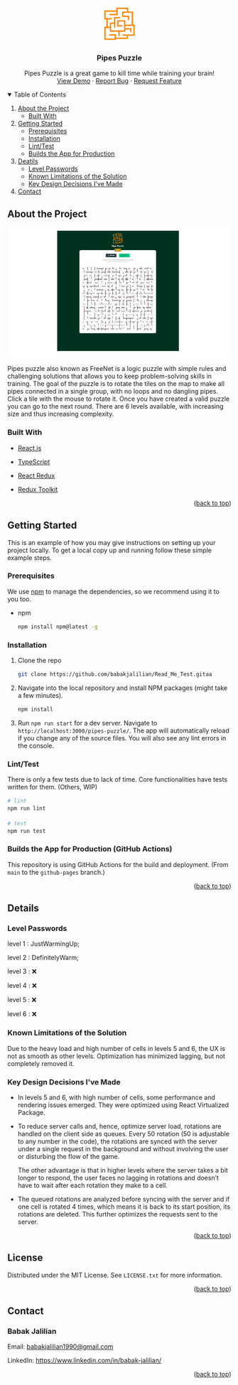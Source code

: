<div id="top"></div>

<br />
<div align="center">
  <a href="https://github.com/babakjalilian/Read_Me_Test">
    <img src="public/maze.svg" alt="Logo" width="80" height="80">
  </a>

<h3 align="center">Pipes Puzzle</h3>

  <p align="center">
    Pipes Puzzle is a great game to kill time while training your brain!
    <br />
    <a href="https://babakjalilian.github.io/pipes-puzzle/">View Demo</a>
    ·
    <a href="https://github.com/babakjalilian/Read_Me_Test/issues">Report Bug</a>
    ·
    <a href="https://github.com/babakjalilian/Read_Me_Test/issues">Request Feature</a>
  </p>
</div>

<!-- TABLE OF CONTENTS -->
<details open>
  <summary>Table of Contents</summary>
  <ol>
    <li>
      <a href="#about-the-project">About the Project</a>
      <ul>
        <li><a href="#built-with">Built With</a></li>
      </ul>
    </li>
    <li>
      <a href="#getting-started">Getting Started</a>
      <ul>
        <li><a href="#prerequisites">Prerequisites</a></li>
        <li><a href="#installation">Installation</a></li>
        <li><a href="#linttest">Lint/Test</a></li>
        <li><a href="#builds-the-app-for-production-github-actions">Builds the App for Production</a></li>
      </ul>
    </li>
    <li>
      <a href="#details">Deatils</a>
      <ul>
        <li><a href="#level-passwords">Level Passwords</a></li>
        <li><a href="#known-limitations-of-the-solution">Known Limitations of the Solution</a></li>
        <li><a href="#key-design-decisions-ive-made">Key Design Decisions I've Made</a></li>
      </ul>
    </li>
    <li><a href="#Contact">Contact</a></li>
  </ol>
</details>

## About the Project

[![Product Name Screen Shot][product-screenshot]](https://github.com/babakjalilian/Read_Me_Test/blob/main/public/pipe-puzzle-cover.png)

Pipes puzzle also known as FreeNet is a logic puzzle with simple rules and challenging solutions that allows you to keep problem-solving skills in training. The goal of the puzzle is to rotate the tiles on the map to make all pipes connected in a single group, with no loops and no dangling pipes. Click a tile with the mouse to rotate it. Once you have created a valid puzzle you can go to the next round. There are 6 levels available, with increasing size and thus increasing complexity.

### Built With

- [React.js](https://reactjs.org/)
- [TypeScript](https://typescriptlang.org/)
- [React Redux](https://react-redux.js.org/)
- [Redux Toolkit](https://redux-toolkit.js.org/)

  <p align="right">(<a href="#top">back to top</a>)</p>

## Getting Started

This is an example of how you may give instructions on setting up your project locally.
To get a local copy up and running follow these simple example steps.

### Prerequisites

We use [npm](https://www.npmjs.com/) to manage the dependencies, so we recommend using it to you too.

- npm
  ```sh
  npm install npm@latest -g
  ```

### Installation

1. Clone the repo
   ```sh
   git clone https://github.com/babakjalilian/Read_Me_Test.gitaa
   ```
2. Navigate into the local repository and install NPM packages (might take a few minutes).

   ```sh
   npm install
   ```

3. Run `npm run start` for a dev server. Navigate to `http://localhost:3000/pipes-puzzle/`. The app will automatically reload if you change any of the source files. You will also see any lint errors in the console.

### Lint/Test

There is only a few tests due to lack of time. Core functionalities have tests written for them. (Others, WIP)

```sh
# lint
npm run lint

# test
npm run test
```

### Builds the App for Production (GitHub Actions)

This repository is using GitHub Actions for the build and deployment.
(From `main` to the `github-pages` branch.)

<p align="right">(<a href="#top">back to top</a>)</p>

## Details

### Level Passwords

level 1 : JustWarmingUp;

level 2 : DefinitelyWarm;

level 3 : ❌

level 4 : ❌

level 5 : ❌

level 6 : ❌

### Known Limitations of the Solution

Due to the heavy load and high number of cells in levels 5 and 6, the UX is not as smooth as other levels. Optimization has minimized lagging, but not completely removed it.

### Key Design Decisions I've Made

- In levels 5 and 6, with high number of cells, some performance and rendering issues emerged. They were optimized using React Virtualized Package.

- To reduce server calls and, hence, optimize server load, rotations are handled on the client side as queues. Every 50 rotation (50 is adjustable to any number in the code), the rotations are synced with the server under a single request in the background and without involving the user or disturbing the flow of the game.

  The other advantage is that in higher levels where the server takes a bit longer to respond, the user faces no lagging in rotations and doesn’t have to wait after each rotation they make to a cell.

- The queued rotations are analyzed before syncing with the server and if one cell is rotated 4 times, which means it is back to its start position, its rotations are deleted. This further optimizes the requests sent to the server.

<p align="right">(<a href="#top">back to top</a>)</p>

## License

Distributed under the MIT License. See `LICENSE.txt` for more information.

<p align="right">(<a href="#top">back to top</a>)</p>

## Contact

### Babak Jalilian

Email: babakjalilian1990@gmail.com

LinkedIn: https://www.linkedin.com/in/babak-jalilian/

<p align="right">(<a href="#top">back to top</a>)</p>

<!-- MARKDOWN LINKS & IMAGES -->
<!-- https://www.markdownguide.org/basic-syntax/#reference-style-links -->

[product-screenshot]: public/pipe-puzzle-cover.png
